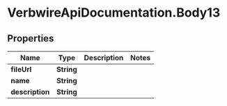 # VerbwireApiDocumentation.Body13

## Properties
Name | Type | Description | Notes
------------ | ------------- | ------------- | -------------
**fileUrl** | **String** |  | 
**name** | **String** |  | 
**description** | **String** |  | 
